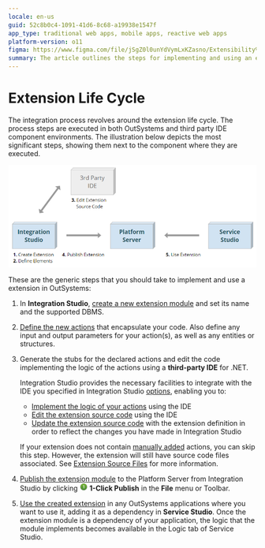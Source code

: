 ```yaml
---
locale: en-us
guid: 52c8b0c4-1091-41d6-8c68-a19938e1547f
app_type: traditional web apps, mobile apps, reactive web apps
platform-version: o11
figma: https://www.figma.com/file/jSgZ0l0unYdVymLxKZasno/Extensibility%20and%20Integration?node-id=418:58
summary: The article outlines the steps for implementing and using an extension in OutSystems, including creation, coding in a third-party IDE, and publishing
---
```

# Extension Life Cycle

The integration process revolves around the extension life cycle. The process steps are executed in both OutSystems  and third party IDE component environments. The illustration below depicts the most significant steps, showing them next to the component where they are executed. 

![Diagram illustrating the extension life cycle in OutSystems and third-party IDE environments](images/extension-life-cycle.png "Extension Life Cycle Diagram")

These are the generic steps that you should take to implement and use a extension in OutSystems:

1. In **Integration Studio**, [create a new extension module](<extension-create.md>) and set its name and the supported DBMS.

1. [Define the new actions](<extension-define.md>) that encapsulate your code. Also define any input and output parameters for your action(s), as well as any entities or structures.

1. Generate the stubs for the declared actions and edit the code implementing the logic of the actions using a **third-party IDE** for .NET.

    Integration Studio provides the necessary facilities to integrate with the IDE you specified in Integration Studio [options](<../../../ref/integration-studio/menu/edit/options.md>), enabling you to:

    * [Implement the logic  of your actions](<extension-code.md>) using the IDE
    * [Edit the extension source code](<extension-code-edit.md>) using the IDE
    * [Update the extension source code](<extension-update-source-code.md>) with the extension definition in order to reflect the changes you have made in Integration Studio

    If your extension does not contain [manually added](<../managing-extensions/action-add.md>) actions, you can skip this step. However, the extension will still have source code files associated. See [Extension Source Files](<../getting-started/extension-source-files.md>) for more information.

1. [Publish the extension module](<extension-1-cp.md>) to the Platform Server from Integration Studio by clicking ![Icon representing the 1-Click Publish feature in Integration Studio](images/1-click-publish-icon.png "1-Click Publish Icon") **1-Click Publish** in the **File** menu or Toolbar.

1. [Use the created extension](<extension-use.md>) in any OutSystems applications where you want to use it, adding it as a dependency in **Service Studio**. Once the extension module is a dependency of your application, the logic that the module implements becomes available in the Logic tab of Service Studio.
